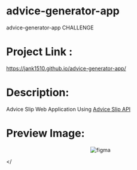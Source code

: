 # advice-generator-app
advice-generator-app CHALLENGE

# Project Link :
https://jank1510.github.io/advice-generator-app/

# Description:
Advice Slip Web Application Using [Advice Slip API](https://api.adviceslip.com/advice)

# Preview Image:
<p align='center'> 
  
  <img src="https://res.cloudinary.com/dz209s6jk/image/upload/q_auto,w_900/Screenshots/gwspnsamyvnmvz0rukqq.jpg" alt="figma"/>

</
